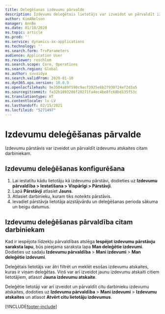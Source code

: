 ```yaml
---
title: Deleģēšanas izdevumu pārvalde
description: Izdevumu deleģētais lietotājs var izveidot un pārvaldīt izdevumu atskaites par citu organizācijas darbinieku.
author: KimANelson
manager: AnnBe
ms.date: 01/10/2020
ms.topic: article
ms.prod: ''
ms.service: dynamics-ax-applications
ms.technology: ''
ms.search.form: TrvParameters
audience: Application User
ms.reviewer: roschlom
ms.search.scope: Core, Operations
ms.search.region: Global
ms.author: suvaidya
ms.search.validFrom: 2020-01-10
ms.dyn365.ops.version: 10.0.9
ms.openlocfilehash: 9e3504a89f598c9acf3925e8b27930724ef2d3a5
ms.sourcegitcommit: fa32b1893286f20271fa4ec4be8fc68bd135f53c
ms.translationtype: HT
ms.contentlocale: lv-LV
ms.lasthandoff: 02/15/2021
ms.locfileid: "5271497"
---
```

# <a name="manage-expense-delegation"></a>Izdevumu deleģēšanas pārvalde

Izdevumu pārstāvis var izveidot un pārvaldīt izdevumu atskaites citam darbiniekam.

## <a name="configure-expense-delegation"></a>Izdevumu deleģēšanas konfigurēšana

1. Lai iestatītu kādu lietotāju kā izdevumu pārstāvi, dodieties uz **Izdevumu pārvaldība > Iestatīšana > Vispārīgi > Pārstāvji**.
2. Lapā **Pārstāvji** atlasiet **Jauns**.
3. Atlasiet darbinieku, kuram tiks noteikts pārstāvis. 
4. Ievadiet pārstāvja lietotāja aizstājvārdu un deleģēšanas perioda sākuma un beigu datumus.

## <a name="manage-expense-delegation-for-another-employee"></a>Izdevumu deleģēšanas pārvaldība citam darbiniekam

Kad ir iespējota līdzekļu pārvaldības atslēga **Iespējot izdevumu pārstāvju saraksta lapu**, būs pieejama saraksta lapa **Man deleģētie izdevumi**. Dodieties uz sadaļu **Izdevumu pārvaldība** > **Mani izdevumi** > **Man deleģētie izdevumi**.

Deleģētais lietotājs var ātri filtrēt un meklēt esošas izdevumu atskaites, kuras ir viņam deleģētas. Viņš var arī izveidot jaunu izdevumu atskaiti citiem lietotājiem, atlasot **Jauna izdevumu atskaite**.

Deleģētie lietotāji var arī izveidot un pārvaldīt citu darbinieku izdevumu atskaites, dodoties uz **Izdevumu pārvaldība**  > **Mani izdevumi** > **Izdevumu atskaites** un atlasot **Atvērt citu lietotāju izdevumus**.


[!INCLUDE[footer-include](../includes/footer-banner.md)]